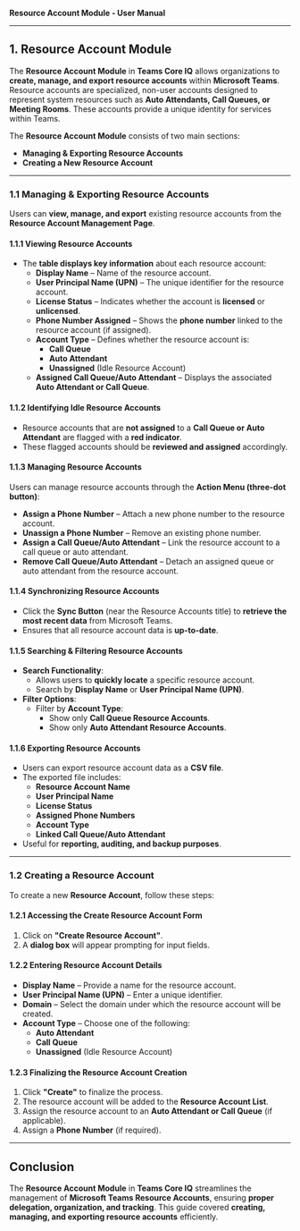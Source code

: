**Resource Account Module - User Manual**

---

## **1. Resource Account Module**

The **Resource Account Module** in **Teams Core IQ** allows organizations to **create, manage, and export resource accounts** within **Microsoft Teams**. Resource accounts are specialized, non-user accounts designed to represent system resources such as **Auto Attendants, Call Queues, or Meeting Rooms**. These accounts provide a unique identity for services within Teams.

The **Resource Account Module** consists of two main sections:

- **Managing & Exporting Resource Accounts**
- **Creating a New Resource Account**

---

### **1.1 Managing & Exporting Resource Accounts**

Users can **view, manage, and export** existing resource accounts from the **Resource Account Management Page**.

#### **1.1.1 Viewing Resource Accounts**

- The **table displays key information** about each resource account:
  - **Display Name** – Name of the resource account.
  - **User Principal Name (UPN)** – The unique identifier for the resource account.
  - **License Status** – Indicates whether the account is **licensed** or **unlicensed**.
  - **Phone Number Assigned** – Shows the **phone number** linked to the resource account (if assigned).
  - **Account Type** – Defines whether the resource account is:
    - **Call Queue**
    - **Auto Attendant**
    - **Unassigned** (Idle Resource Account)
  - **Assigned Call Queue/Auto Attendant** – Displays the associated **Auto Attendant or Call Queue**.

#### **1.1.2 Identifying Idle Resource Accounts**

- Resource accounts that are **not assigned** to a **Call Queue or Auto Attendant** are flagged with a **red indicator**.
- These flagged accounts should be **reviewed and assigned** accordingly.

#### **1.1.3 Managing Resource Accounts**

Users can manage resource accounts through the **Action Menu (three-dot button)**:

- **Assign a Phone Number** – Attach a new phone number to the resource account.
- **Unassign a Phone Number** – Remove an existing phone number.
- **Assign a Call Queue/Auto Attendant** – Link the resource account to a call queue or auto attendant.
- **Remove Call Queue/Auto Attendant** – Detach an assigned queue or auto attendant from the resource account.

#### **1.1.4 Synchronizing Resource Accounts**

- Click the **Sync Button** (near the Resource Accounts title) to **retrieve the most recent data** from Microsoft Teams.
- Ensures that all resource account data is **up-to-date**.

#### **1.1.5 Searching & Filtering Resource Accounts**

- **Search Functionality**:
  - Allows users to **quickly locate** a specific resource account.
  - Search by **Display Name** or **User Principal Name (UPN)**.
- **Filter Options**:
  - Filter by **Account Type**:
    - Show only **Call Queue Resource Accounts**.
    - Show only **Auto Attendant Resource Accounts**.

#### **1.1.6 Exporting Resource Accounts**

- Users can export resource account data as a **CSV file**.
- The exported file includes:
  - **Resource Account Name**
  - **User Principal Name**
  - **License Status**
  - **Assigned Phone Numbers**
  - **Account Type**
  - **Linked Call Queue/Auto Attendant**
- Useful for **reporting, auditing, and backup purposes**.

---

### **1.2 Creating a Resource Account**

To create a new **Resource Account**, follow these steps:

#### **1.2.1 Accessing the Create Resource Account Form**

1. Click on **"Create Resource Account"**.
2. A **dialog box** will appear prompting for input fields.

#### **1.2.2 Entering Resource Account Details**

- **Display Name** – Provide a name for the resource account.
- **User Principal Name (UPN)** – Enter a unique identifier.
- **Domain** – Select the domain under which the resource account will be created.
- **Account Type** – Choose one of the following:
  - **Auto Attendant**
  - **Call Queue**
  - **Unassigned** (Idle Resource Account)

#### **1.2.3 Finalizing the Resource Account Creation**

1. Click **"Create"** to finalize the process.
2. The resource account will be added to the **Resource Account List**.
3. Assign the resource account to an **Auto Attendant or Call Queue** (if applicable).
4. Assign a **Phone Number** (if required).

---

## **Conclusion**

The **Resource Account Module** in **Teams Core IQ** streamlines the management of **Microsoft Teams Resource Accounts**, ensuring **proper delegation, organization, and tracking**. This guide covered **creating, managing, and exporting resource accounts** efficiently.

